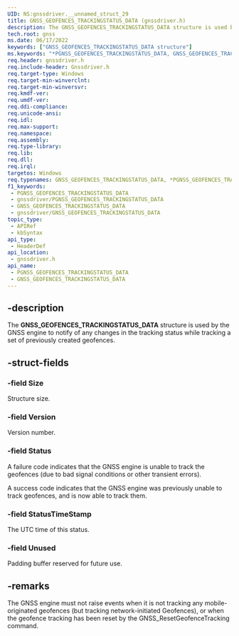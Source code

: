 ```yaml
---
UID: NS:gnssdriver.__unnamed_struct_29
title: GNSS_GEOFENCES_TRACKINGSTATUS_DATA (gnssdriver.h)
description: The GNSS_GEOFENCES_TRACKINGSTATUS_DATA structure is used by the GNSS engine to notify of any changes in the tracking status while tracking a set of previously created geofences.
tech.root: gnss
ms.date: 06/17/2022
keywords: ["GNSS_GEOFENCES_TRACKINGSTATUS_DATA structure"]
ms.keywords: "*PGNSS_GEOFENCES_TRACKINGSTATUS_DATA, GNSS_GEOFENCES_TRACKINGSTATUS_DATA, GNSS_GEOFENCES_TRACKINGSTATUS_DATA structure [Sensor Devices], PGNSS_GEOFENCES_TRACKINGSTATUS_DATA, PGNSS_GEOFENCES_TRACKINGSTATUS_DATA structure pointer [Sensor Devices], gnss.gnss_geofences_trackingstatus_data, gnssdriver/GNSS_GEOFENCES_TRACKINGSTATUS_DATA, gnssdriver/PGNSS_GEOFENCES_TRACKINGSTATUS_DATA"
req.header: gnssdriver.h
req.include-header: Gnssdriver.h
req.target-type: Windows
req.target-min-winverclnt: 
req.target-min-winversvr: 
req.kmdf-ver: 
req.umdf-ver: 
req.ddi-compliance: 
req.unicode-ansi: 
req.idl: 
req.max-support: 
req.namespace: 
req.assembly: 
req.type-library: 
req.lib: 
req.dll: 
req.irql: 
targetos: Windows
req.typenames: GNSS_GEOFENCES_TRACKINGSTATUS_DATA, *PGNSS_GEOFENCES_TRACKINGSTATUS_DATA
f1_keywords:
 - PGNSS_GEOFENCES_TRACKINGSTATUS_DATA
 - gnssdriver/PGNSS_GEOFENCES_TRACKINGSTATUS_DATA
 - GNSS_GEOFENCES_TRACKINGSTATUS_DATA
 - gnssdriver/GNSS_GEOFENCES_TRACKINGSTATUS_DATA
topic_type:
 - APIRef
 - kbSyntax
api_type:
 - HeaderDef
api_location:
 - gnssdriver.h
api_name:
 - PGNSS_GEOFENCES_TRACKINGSTATUS_DATA
 - GNSS_GEOFENCES_TRACKINGSTATUS_DATA
---
```


## -description

The **GNSS_GEOFENCES_TRACKINGSTATUS_DATA** structure is used by the GNSS engine to notify of any changes in the tracking status while tracking a set of previously created geofences.

## -struct-fields

### -field Size

Structure size.

### -field Version

Version number.

### -field Status

A failure code indicates that the GNSS engine is unable to track the geofences (due to bad signal conditions or other transient errors).

A success code indicates that the GNSS engine was previously unable to track geofences, and is now able to track them.

### -field StatusTimeStamp

The UTC time of this status.

### -field Unused

Padding buffer reserved for future use.

## -remarks

The GNSS engine must not raise  events when it is not tracking any mobile-originated geofences (but tracking network-initiated Geofences), or when the geofence tracking has been reset by the GNSS_ResetGeofenceTracking command.
